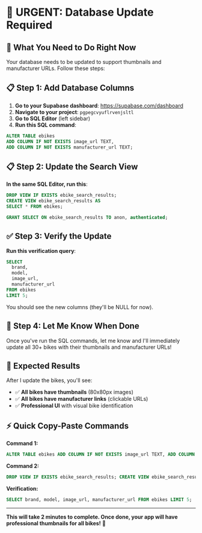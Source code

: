 # 🚨 URGENT: Database Update Required

## 🎯 What You Need to Do Right Now

Your database needs to be updated to support thumbnails and manufacturer URLs. Follow these steps:

## 📋 Step 1: Add Database Columns

1. **Go to your Supabase dashboard**: https://supabase.com/dashboard
2. **Navigate to your project**: `pgpegcvyuflrvenjsltl`
3. **Go to SQL Editor** (left sidebar)
4. **Run this SQL command**:

```sql
ALTER TABLE ebikes
ADD COLUMN IF NOT EXISTS image_url TEXT,
ADD COLUMN IF NOT EXISTS manufacturer_url TEXT;
```

## 📋 Step 2: Update the Search View

**In the same SQL Editor, run this**:

```sql
DROP VIEW IF EXISTS ebike_search_results;
CREATE VIEW ebike_search_results AS
SELECT * FROM ebikes;

GRANT SELECT ON ebike_search_results TO anon, authenticated;
```

## ✅ Step 3: Verify the Update

**Run this verification query**:

```sql
SELECT 
  brand, 
  model, 
  image_url, 
  manufacturer_url
FROM ebikes 
LIMIT 5;
```

You should see the new columns (they'll be NULL for now).

## 🚀 Step 4: Let Me Know When Done

Once you've run the SQL commands, let me know and I'll immediately update all 30+ bikes with their thumbnails and manufacturer URLs!

## 🎯 Expected Results

After I update the bikes, you'll see:
- ✅ **All bikes have thumbnails** (80x80px images)
- ✅ **All bikes have manufacturer links** (clickable URLs)
- ✅ **Professional UI** with visual bike identification

## ⚡ Quick Copy-Paste Commands

**Command 1:**
```sql
ALTER TABLE ebikes ADD COLUMN IF NOT EXISTS image_url TEXT, ADD COLUMN IF NOT EXISTS manufacturer_url TEXT;
```

**Command 2:**
```sql
DROP VIEW IF EXISTS ebike_search_results; CREATE VIEW ebike_search_results AS SELECT * FROM ebikes; GRANT SELECT ON ebike_search_results TO anon, authenticated;
```

**Verification:**
```sql
SELECT brand, model, image_url, manufacturer_url FROM ebikes LIMIT 5;
```

---

**This will take 2 minutes to complete. Once done, your app will have professional thumbnails for all bikes!** 🎉
